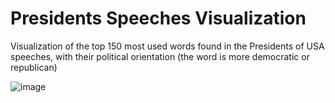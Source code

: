 # Presidents Speeches Visualization
Visualization of the top 150 most used words found in the Presidents of USA speeches, with their political orientation (the word is more democratic or republican)

![image](http://i.imgur.com/7nIaxky.jpg)

